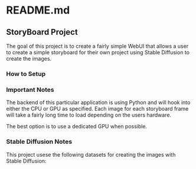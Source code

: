 # README.md

## StoryBoard Project
The goal of this project is to create a fairly simple WebUI that allows a user to create
a simple storyboard for their own project using Stable Diffusion to create the images.

### How to Setup

### Important Notes
The backend of this particular application is using Python and will hook into either the
CPU or GPU as specified. Each image for each storyboard frame will take a fairly long
time to load depending on the users hardware.

The best option is to use a dedicated GPU when possible.

### Stable Diffusion Notes
This project usese the following datasets for creating the images with Stable Diffusion: 

